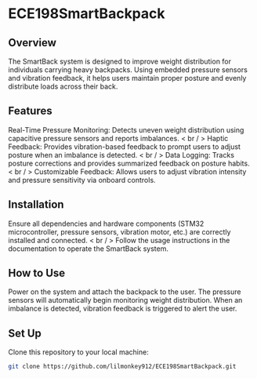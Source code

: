 # **ECE198SmartBackpack**

## **Overview**
The SmartBack system is designed to improve weight distribution for individuals carrying heavy backpacks. Using embedded pressure sensors and vibration feedback, it helps users maintain proper posture and evenly distribute loads across their back.

## **Features**
Real-Time Pressure Monitoring: Detects uneven weight distribution using capacitive pressure sensors and reports imbalances. < br / >
Haptic Feedback: Provides vibration-based feedback to prompt users to adjust posture when an imbalance is detected. < br / >
Data Logging: Tracks posture corrections and provides summarized feedback on posture habits. < br / >
Customizable Feedback: Allows users to adjust vibration intensity and pressure sensitivity via onboard controls.

## **Installation**
Ensure all dependencies and hardware components (STM32 microcontroller, pressure sensors, vibration motor, etc.) are correctly installed and connected. < br / >
Follow the usage instructions in the documentation to operate the SmartBack system.

## **How to Use**
Power on the system and attach the backpack to the user. 
The pressure sensors will automatically begin monitoring weight distribution.
When an imbalance is detected, vibration feedback is triggered to alert the user.


## **Set Up**
Clone this repository to your local machine:
```bash
git clone https://github.com/lilmonkey912/ECE198SmartBackpack.git 
